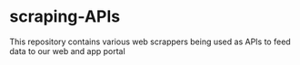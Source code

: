 # scraping-APIs
This repository contains various web scrappers being used as APIs to feed data to our web and app portal 

